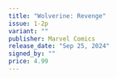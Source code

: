 ```yaml
---
title: "Wolverine: Revenge"
issue: 1-2p
variant: ""
publisher: Marvel Comics
release_date: "Sep 25, 2024"
signed_by: ""
price: 4.99
---
```

